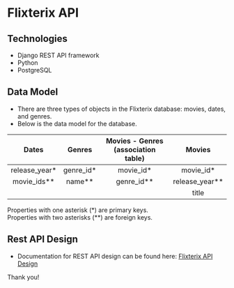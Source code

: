 # Flixterix API 

## Technologies 
* Django REST API framework  
* Python 
* PostgreSQL 


## Data Model 
* There are three types of objects in the Flixterix database: movies, dates, and genres. 
* Below is the data model for the database. 

| **Dates**               | **Genres**      |**Movies - Genres (association table)**| **Movies**          | 
|:-----------------------:|:--------------: |:-------------------------------------:|:-------------------:|       
| release_year* <int>     | genre_id* <int> |movie_id* <int>                        | movie_id* <int>     |
| movie_ids** <list>      | name** <str>    |genre_id** <int>                       | release_year** <int>|
|                         |                 |                                       | title <str>         |


Properties with one asterisk (*) are primary keys.  
Properties with two asterisks (**) are foreign keys. 

## Rest API Design 
* Documentation for REST API design can be found here: [Flixterix API Design](https://docs.google.com/document/d/1VHmcaBrJ3CMeh0CeDJUE2g_rD16d3RGs1GeBVMAb1I0/edit)  


Thank you! 


